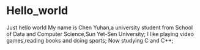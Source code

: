 # Hello_world
Just hello world
My name is Chen Yuhan,a university student from School of Data and Computer Science,Sun Yet-Sen University;
I like playing video games,reading books and doing sports;
Now studying C and C++;
